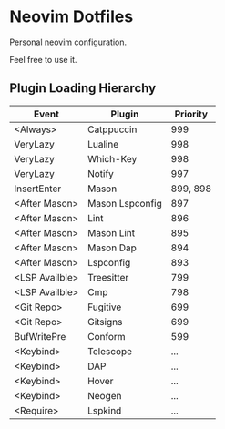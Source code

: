 # Neovim Dotfiles
Personal [neovim](https://neovim.io/) configuration.

Feel free to use it.

## Plugin Loading Hierarchy
Event | Plugin | Priority
--- | --- | ---
\<Always\> | Catppuccin | 999
VeryLazy | Lualine | 998
VeryLazy | Which-Key | 998
VeryLazy | Notify | 997
InsertEnter | Mason | 899, 898
\<After Mason\> | Mason Lspconfig | 897
\<After Mason\> | Lint | 896
\<After Mason\> | Mason Lint | 895
\<After Mason\> | Mason Dap | 894
\<After Mason\> | Lspconfig | 893
\<LSP Availble\> | Treesitter | 799
\<LSP Availble\> | Cmp | 798
\<Git Repo\> | Fugitive | 699
\<Git Repo\> | Gitsigns | 699
BufWritePre | Conform | 599
\<Keybind\> | Telescope | ...
\<Keybind\> | DAP | ...
\<Keybind\> | Hover | ...
\<Keybind\> | Neogen | ...
\<Require\> | Lspkind | ...
